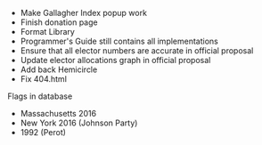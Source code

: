 -   Make Gallagher Index popup work
-   Finish donation page
-   Format Library
-   Programmer's Guide still contains all implementations
-   Ensure that all elector numbers are accurate in official proposal
-   Update elector allocations graph in official proposal
-   Add back Hemicircle
-   Fix 404.html

Flags in database

-   Massachusetts 2016
-   New York 2016 (Johnson Party)
-   1992 (Perot)
